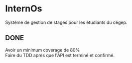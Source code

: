 # InternOs

Système de gestion de stages pour les étudiants du cégep.

## DONE
Avoir un minimum coverage de 80% </br>
Faire du TDD après que l'API est terminé et confirmé.
